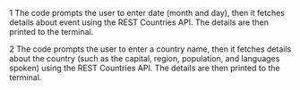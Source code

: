 1    The code prompts the user to enter date (month and day), then it fetches details
about event using the REST Countries API. The details are then printed to the terminal.

2     The code prompts the user to enter a country name, then it fetches details
about the country (such as the capital, region, population, and languages spoken) 
using the REST Countries API. The details are then printed to the terminal.
